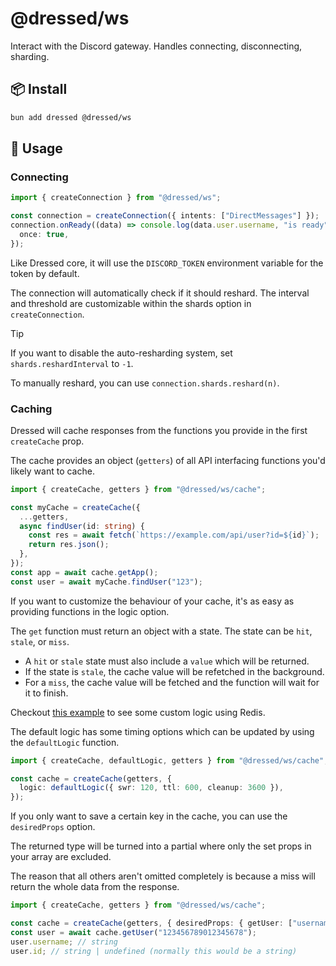 # @dressed/ws

Interact with the Discord gateway. Handles connecting, disconnecting, sharding.

## 📦 Install

```bash
bun add dressed @dressed/ws
```

## 🚀 Usage

### Connecting

```ts
import { createConnection } from "@dressed/ws";

const connection = createConnection({ intents: ["DirectMessages"] });
connection.onReady((data) => console.log(data.user.username, "is ready"), {
  once: true,
});
```

Like Dressed core, it will use the `DISCORD_TOKEN` environment variable for the token by default.

The connection will automatically check if it should reshard. The interval and threshold are customizable within the shards option in `createConnection`.

> [!TIP]
> If you want to disable the auto-resharding system, set `shards.reshardInterval` to `-1`.
>
> To manually reshard, you can use `connection.shards.reshard(n)`.

### Caching

Dressed will cache responses from the functions you provide in the first `createCache` prop.

The cache provides an object (`getters`) of all API interfacing functions you'd likely want to cache.

```ts
import { createCache, getters } from "@dressed/ws/cache";

const myCache = createCache({
  ...getters,
  async findUser(id: string) {
    const res = await fetch(`https://example.com/api/user?id=${id}`);
    return res.json();
  },
});
const app = await cache.getApp();
const user = await myCache.findUser("123");
```

If you want to customize the behaviour of your cache, it's as easy as providing functions in the logic option.

The `get` function must return an object with a state. The state can be `hit`, `stale`, or `miss`.

- A `hit` or `stale` state must also include a `value` which will be returned.
- If the state is `stale`, the cache value will be refetched in the background.
- For a `miss`, the cache value will be fetched and the function will wait for it to finish.

Checkout [this example](https://github.com/Inbestigator/dressed/blob/53cea0eaa3a8643dc7c58bee9acfae720e13bc68/packages/dressed-ws/src/example.ts#L25-L43) to see some custom logic using Redis.

The default logic has some timing options which can be updated by using the `defaultLogic` function.

```ts
import { createCache, defaultLogic, getters } from "@dressed/ws/cache";

const cache = createCache(getters, {
  logic: defaultLogic({ swr: 120, ttl: 600, cleanup: 3600 }),
});
```

If you only want to save a certain key in the cache, you can use the `desiredProps` option.

The returned type will be turned into a partial where only the set props in your array are excluded.

The reason that all others aren't omitted completely is because a miss will return the whole data from the response.

```ts
import { createCache, getters } from "@dressed/ws/cache";

const cache = createCache(getters, { desiredProps: { getUser: ["username"] } });
const user = await cache.getUser("123456789012345678");
user.username; // string
user.id; // string | undefined (normally this would be a string)
```
